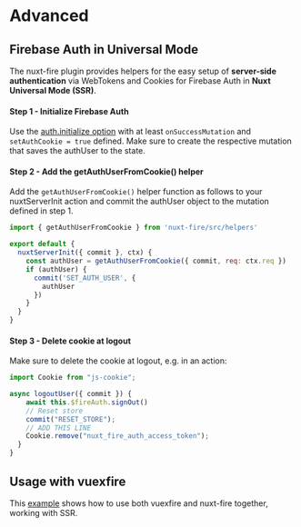 # Advanced

## Firebase Auth in Universal Mode <Badge text="EXPERIMENTAL" type="warn"/>

The nuxt-fire plugin provides helpers for the easy setup of **server-side authentication** via WebTokens and Cookies for Firebase Auth in **Nuxt Universal Mode (SSR)**.

#### Step 1 - Initialize Firebase Auth

Use the [auth.initialize option](/options/#auth) with at least `onSuccessMutation` and `setAuthCookie = true` defined. Make sure to create the respective mutation that saves the authUser to the state.

#### Step 2 - Add the getAuthUserFromCookie() helper

Add the `getAuthUserFromCookie()` helper function as follows to your nuxtServerInit action and commit the authUser object to the mutation defined in step 1.

```js
import { getAuthUserFromCookie } from 'nuxt-fire/src/helpers'

export default {
  nuxtServerInit({ commit }, ctx) {
    const authUser = getAuthUserFromCookie({ commit, req: ctx.req })
    if (authUser) {
      commit('SET_AUTH_USER', {
        authUser
      })
    }
  }
}
```

#### Step 3 - Delete cookie at logout

Make sure to delete the cookie at logout, e.g. in an action:

```js
import Cookie from "js-cookie";

async logoutUser({ commit }) {
    await this.$fireAuth.signOut()
    // Reset store
    commit("RESET_STORE");
    // ADD THIS LINE
    Cookie.remove("nuxt_fire_auth_access_token");
  }
}
```

## Usage with vuexfire

This [example](https://github.com/lupas/nuxt-fire-vuexfire-example) shows how to use both vuexfire and nuxt-fire together, working with SSR.
